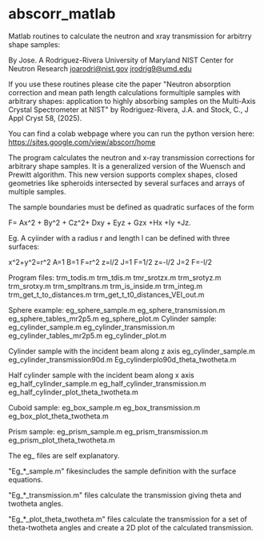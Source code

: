 # abscorr_matlab
Matlab routines to calculate the neutron and xray transmission for arbitrry shape samples:

By 	Jose. A Rodriguez-Rivera
     	University of Maryland
	NIST Center for Neutron Research
	joarodri@nist.gov
	jrodrig9@umd.edu

If you use these routines please cite the paper "Neutron absorption correction and mean path length calculations formultiple samples with arbitrary shapes: application to highly absorbing samples on the Multi-Axis Crystal Spectrometer at NIST" by Rodriguez-Rivera, J.A. and Stock, C., J Appl Cryst 58, (2025).

You can find a colab webpage where you can run the python version here: https://sites.google.com/view/abscorr/home

The program calculates the neutron and x-ray transmission corrections for arbitrary shape samples. It is a generalized version of the Wuensch and Prewitt algorithm. This new version supports complex shapes, closed geometries like spheroids intersected by several surfaces and arrays of multiple samples. 


The sample boundaries  must be defined as quadratic surfaces of the form 

F= Ax^2 + By^2 + Cz^2+ Dxy + Eyz + Gzx +Hx +Iy +Jz.

Eg.  A cyiinder with a radius r and length l can be defined with three surfaces:

x^2+y^2=r^2  		A=1 B=1 F=r^2
 z=l/2   			J=1  F=1/2
z=-l/2  			J=2  F=-l/2


Program files:
trm_todis.m
trm_tdis.m
tmr_srotzx.m
trm_srotyz.m
trm_srotxy.m
trm_smpltrans.m
trm_is_inside.m
trm_integ.m
trm_get_t_to_distances.m
trm_get_t_t0_distances_VEI_out.m

Sphere example:
eg_sphere_sample.m
eg_sphere_transmission.m
eg_sphere_tables_mr2p5.m
eg_sphere_plot.m
Cylinder sample:
	eg_cylinder_sample.m
eg_cylinder_transmission.m
eg_cylinder_tables_mr2p5.m
eg_cylinder_plot.m


Cylinder sample with the incident beam along z axis
eg_cylinder_sample.m
eg_cylinder_transmission90d.m
Eg_cylinderplo90d_theta_twotheta.m


Half cylinder sample with the incident beam along x axis
eg_half_cylinder_sample.m
eg_half_cylinder_transmission.m
eg_half_cylinder_plot_theta_twotheta.m

Cuboid sample:
eg_box_sample.m
eg_box_transmission.m
eg_box_plot_theta_twotheta.m

Prism sample:
eg_prism_sample.m
eg_prism_transmission.m
eg_prism_plot_theta_twotheta.m


The eg_ files are self explanatory.  

"Eg_*_sample.m" fikesincludes the sample definition with the surface equations. 

"Eg_*_transmission.m" files calculate the transmission giving theta and twotheta angles.

"Eg_*_plot_theta_twotheta.m" files calculate the transmission for a set of theta-twotheta angles and create a 2D plot of the calculated transmission.
